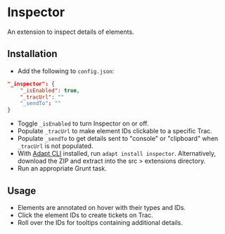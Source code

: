 # Inspector

An extension to inspect details of elements.

## Installation

* Add the following to `config.json`:
```json
"_inspector": {
	"_isEnabled": true,
	"_tracUrl": ""
	"_sendTo": ""
}
```
* Toggle `_isEnabled` to turn Inspector on or off.
* Populate `_tracUrl` to make element IDs clickable to a specific Trac.
* Populate `_sendTo` to get details  sent to "console" or "clipboard" when `_tracUrl` is not populated.
* With [Adapt CLI](https://github.com/adaptlearning/adapt-cli) installed, run `adapt install inspector`. Alternatively, download the ZIP and extract into the src > extensions directory.
* Run an appropriate Grunt task.

## Usage

* Elements are annotated on hover with their types and IDs.
* Click the element IDs to create tickets on Trac.
* Roll over the IDs for tooltips containing additional details.
